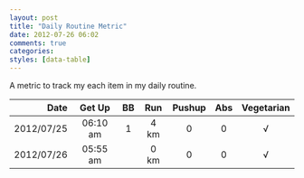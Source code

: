 ```yaml
---
layout: post
title: "Daily Routine Metric"
date: 2012-07-26 06:02
comments: true
categories: 
styles: [data-table]
---
```


A metric to track my each item in my daily routine.

<!-- more -->

Date       |  Get Up  |  BB |  Run | Pushup | Abs | Vegetarian
----------:|:--------:|:---:|:----:|:------:|:---:|:----------:
2012/07/25 | 06:10 am |  1  | 4 km |    0   |  0  | √
2012/07/26 | 05:55 am |     | 0 km |    0   |  0  | √
